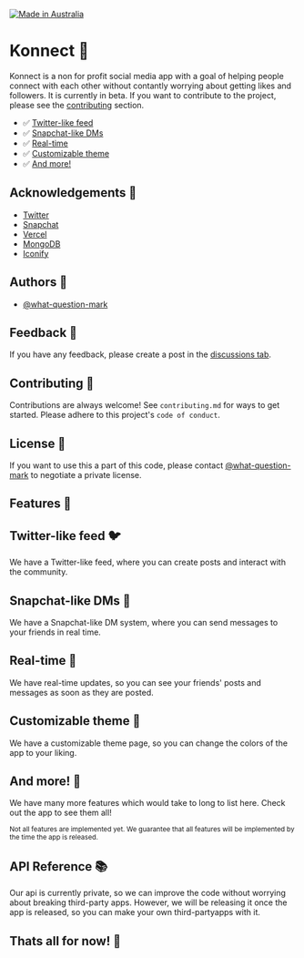 [![Made in Australia](https://img.shields.io/badge/Made_In-Australia-00843D?labelColor=FFCD00&style=for-the-badge)](https://www.madeinaustralia.com.au/)

# Konnect 📱

Konnect is a non for profit social media app with a goal of helping people connect with each other without contantly worrying about getting likes and followers. It is currently in beta. If you want to contribute to the project, please see the [contributing](#contributing) section.

- ✅ [Twitter-like feed](#twitter-like-feed)
- ✅ [Snapchat-like DMs](#snapchat-like-dms)
- ✅ [Real-time](#real-time)
- ✅ [Customizable theme](#customizable-theme)
- ✅ [And more!](#and-more)


<h2>Acknowledgements 📜</h2>
<ul>
    <li><a href="https://twitter.com/">Twitter</a></li>
    <li><a href="https://snapchat.com/">Snapchat</a></li>
    <li><a href="https://vercel.com/">Vercel</a></li>
    <li><a href="https://www.mongodb.com/">MongoDB</a></li>
    <li><a href="https://iconify.design/">Iconify</a></li>
</ul>


<h2>Authors 👥</h2>
<ul>
    <li><a href="https://www.github.com/what-question-mark">@what-question-mark</a></li>
</ul> 


<h2>Feedback 📝</h2>
If you have any feedback, please create a post in the <a href="https://github.com/What-Question-Mark/Konnect/discussions/new?category=feedback">discussions tab</a>.


<h2>Contributing 🤝</h2>
Contributions are always welcome!
See <code>contributing.md</code> for ways to get started. Please adhere to this project's <code>code of conduct</code>.


<h2>License 📝</h2>
If you want to use this a part of this code, please contact <a href="https://www.github.com/what-question-mark">@what-question-mark</a> to negotiate a private license.


<h2>Features 🧮</h2>
    
<h2>Twitter-like feed 🐦</h2>
We have a Twitter-like feed, where you can create posts and interact with the community.
    
<h2>Snapchat-like DMs 👻</h2>
We have a Snapchat-like DM system, where you can send messages to your friends in real time.
    
<h2>Real-time 📡</h2>
We have real-time updates, so you can see your friends' posts and messages as soon as they are posted.
    
<h2>Customizable theme 🎨</h2>
We have a customizable theme page, so you can change the colors of the app to your liking.
    
<h2>And more! 🎉</h2>
We have many more features which would take to long to list here. Check out the app to see them all!
    
<sub>Not all features are implemented yet. We guarantee that all features will be implemented by the time the app is released.</sub>


<h2>API Reference 📚</h2>

Our api is currently private, so we can improve the code without worrying about breaking third-party apps. However, we will be releasing it once the app is released, so you can make your own third-partyapps with it.


<h2>Thats all for now! 🎉</h2>